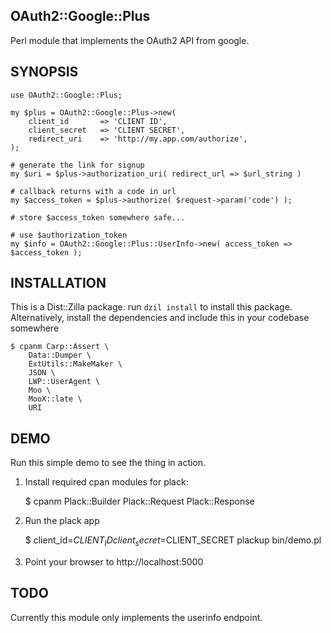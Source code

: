 ## OAuth2::Google::Plus

Perl module that implements the OAuth2 API from google.

## SYNOPSIS

    use OAuth2::Google::Plus;

    my $plus = OAuth2::Google::Plus->new(
        client_id       => 'CLIENT ID',
        client_secret   => 'CLIENT SECRET',
        redirect_uri    => 'http://my.app.com/authorize',
    );

    # generate the link for signup
    my $uri = $plus->authorization_uri( redirect_url => $url_string )

    # callback returns with a code in url
    my $access_token = $plus->authorize( $request->param('code') );

    # store $access_token somewhere safe...

    # use $authorization_token
    my $info = OAuth2::Google::Plus::UserInfo->new( access_token => $access_token );

## INSTALLATION

This is a Dist::Zilla package. run `dzil install` to install this package.
Alternatively, install the dependencies and include this in your codebase somewhere

    $ cpanm Carp::Assert \
        Data::Dumper \
        ExtUtils::MakeMaker \
        JSON \
        LWP::UserAgent \
        Moo \
        MooX::late \
        URI

## DEMO

Run this simple demo to see the thing in action.

1. Install required cpan modules for plack:

    $ cpanm Plack::Builder Plack::Request Plack::Response

2. Run the plack app

    $ client_id=$CLIENT_ID client_secret=$CLIENT_SECRET plackup bin/demo.pl

3. Point your browser to http://localhost:5000


## TODO

Currently this module only implements the userinfo endpoint.

